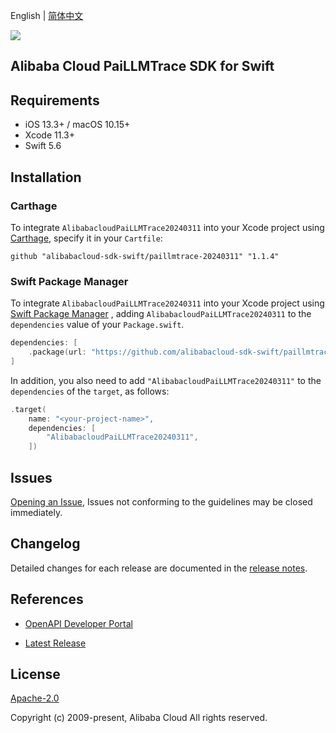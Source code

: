 English | [简体中文](README-CN.md)

![](https://aliyunsdk-pages.alicdn.com/icons/AlibabaCloud.svg)

## Alibaba Cloud PaiLLMTrace SDK for Swift

## Requirements

- iOS 13.3+ / macOS 10.15+
- Xcode 11.3+
- Swift 5.6

## Installation

### Carthage

To integrate `AlibabacloudPaiLLMTrace20240311` into your Xcode project using [Carthage](https://github.com/Carthage/Carthage), specify it in your `Cartfile`:

```ogdl
github "alibabacloud-sdk-swift/paillmtrace-20240311" "1.1.4"
```

### Swift Package Manager

To integrate `AlibabacloudPaiLLMTrace20240311` into your Xcode project using [Swift Package Manager](https://swift.org/package-manager/) , adding `AlibabacloudPaiLLMTrace20240311` to the `dependencies` value of your `Package.swift`.

```swift
dependencies: [
    .package(url: "https://github.com/alibabacloud-sdk-swift/paillmtrace-20240311.git", from: "1.1.4")
]
```

In addition, you also need to add `"AlibabacloudPaiLLMTrace20240311"` to the `dependencies` of the `target`, as follows:

```swift
.target(
    name: "<your-project-name>",
    dependencies: [
        "AlibabacloudPaiLLMTrace20240311",
    ])
```

## Issues

[Opening an Issue](https://github.com/alibabacloud-sdk-swift/paillmtrace-20240311/issues/new), Issues not conforming to the guidelines may be closed immediately.

## Changelog

Detailed changes for each release are documented in the [release notes](./ChangeLog.txt).

## References

* [OpenAPI Developer Portal](https://next.api.alibabacloud.com/home)
- [Latest Release](https://github.com/alibabacloud-sdk-swift/paillmtrace-20240311)

## License

[Apache-2.0](http://www.apache.org/licenses/LICENSE-2.0)

Copyright (c) 2009-present, Alibaba Cloud All rights reserved.

